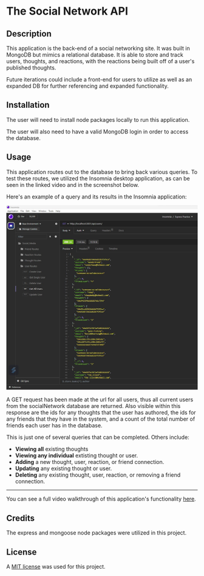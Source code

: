 # The Social Network API

## Description
This application is the back-end of a social networking site. It was built in MongoDB but mimics a relational database. It is able to store and track users, thoughts, and reactions, with the reactions being built off of a user's published thoughts.  

Future iterations could include a front-end for users to utilize as well as an expanded DB for further referencing and expanded functionality.  

## Installation
The user will need to install node packages locally to run this application. 

The user will also need to have a valid MongoDB login in order to access the database. 

## Usage
This application routes out to the database to bring back various queries. To test these routes, we utilized the Insomnia desktop application, as can be seen in the linked video and in the screenshot below. 

Here's an example of a query and its results in the Insomnia application: 

![the Insomnia window showing the results of accessing the URL to get all users](/assets/allUsers.jpg)

A GET request has been made at the url for all users, thus all current users from the socialNetwork database are returned. Also visible within this response are the ids for any thoughts that the user has authored, the ids for any friends that they have in the system, and a count of the total number of friends each user has in the database. 

This is just one of several queries that can be completed. Others include:

- **Viewing all** existing thoughts
- **Viewing any individual** extisting thought or user. 
- **Adding** a new thought, user, reaction, or friend connection. 
- **Updating** any existing thought or user. 
- **Deleting** any existing thought, user, reaction, or removing a friend connection. 

_______________________________________

You can see a full video walkthrough of this application's functionality [here](https://drive.google.com/file/d/1EYQcvrG7j9Kk_HMj2jH5VR_LZhJ30Ktt/view). 

## Credits
The express and mongoose node packages were utilized in this project. 

## License
A [MIT license](https://github.com/aomaits/socialNetworkAPI/blob/main/LICENSE) was used for this project.
